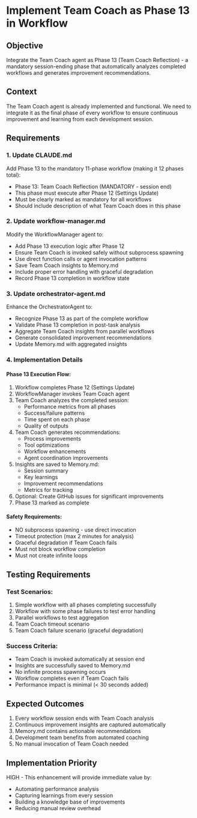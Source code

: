 # Implement Team Coach as Phase 13 in Workflow

## Objective
Integrate the Team Coach agent as Phase 13 (Team Coach Reflection) - a mandatory session-ending phase that automatically analyzes completed workflows and generates improvement recommendations.

## Context
The Team Coach agent is already implemented and functional. We need to integrate it as the final phase of every workflow to ensure continuous improvement and learning from each development session.

## Requirements

### 1. Update CLAUDE.md
Add Phase 13 to the mandatory 11-phase workflow (making it 12 phases total):
- Phase 13: Team Coach Reflection (MANDATORY - session end)
- This phase must execute after Phase 12 (Settings Update)
- Must be clearly marked as mandatory for all workflows
- Should include description of what Team Coach does in this phase

### 2. Update workflow-manager.md  
Modify the WorkflowManager agent to:
- Add Phase 13 execution logic after Phase 12
- Ensure Team Coach is invoked safely without subprocess spawning
- Use direct function calls or agent invocation patterns
- Save Team Coach insights to Memory.md
- Include proper error handling with graceful degradation
- Record Phase 13 completion in workflow state

### 3. Update orchestrator-agent.md
Enhance the OrchestratorAgent to:
- Recognize Phase 13 as part of the complete workflow
- Validate Phase 13 completion in post-task analysis
- Aggregate Team Coach insights from parallel workflows
- Generate consolidated improvement recommendations
- Update Memory.md with aggregated insights

### 4. Implementation Details

#### Phase 13 Execution Flow:
1. Workflow completes Phase 12 (Settings Update)
2. WorkflowManager invokes Team Coach agent
3. Team Coach analyzes the completed session:
   - Performance metrics from all phases
   - Success/failure patterns
   - Time spent on each phase
   - Quality of outputs
4. Team Coach generates recommendations:
   - Process improvements
   - Tool optimizations
   - Workflow enhancements
   - Agent coordination improvements
5. Insights are saved to Memory.md:
   - Session summary
   - Key learnings
   - Improvement recommendations
   - Metrics for tracking
6. Optional: Create GitHub issues for significant improvements
7. Phase 13 marked as complete

#### Safety Requirements:
- NO subprocess spawning - use direct invocation
- Timeout protection (max 2 minutes for analysis)
- Graceful degradation if Team Coach fails
- Must not block workflow completion
- Must not create infinite loops

## Testing Requirements

### Test Scenarios:
1. Simple workflow with all phases completing successfully
2. Workflow with some phase failures to test error handling
3. Parallel workflows to test aggregation
4. Team Coach timeout scenario
5. Team Coach failure scenario (graceful degradation)

### Success Criteria:
- Team Coach is invoked automatically at session end
- Insights are successfully saved to Memory.md
- No infinite process spawning occurs
- Workflow completes even if Team Coach fails
- Performance impact is minimal (< 30 seconds added)

## Expected Outcomes
1. Every workflow session ends with Team Coach analysis
2. Continuous improvement insights are captured automatically
3. Memory.md contains actionable recommendations
4. Development team benefits from automated coaching
5. No manual invocation of Team Coach needed

## Implementation Priority
HIGH - This enhancement will provide immediate value by:
- Automating performance analysis
- Capturing learnings from every session
- Building a knowledge base of improvements
- Reducing manual review overhead